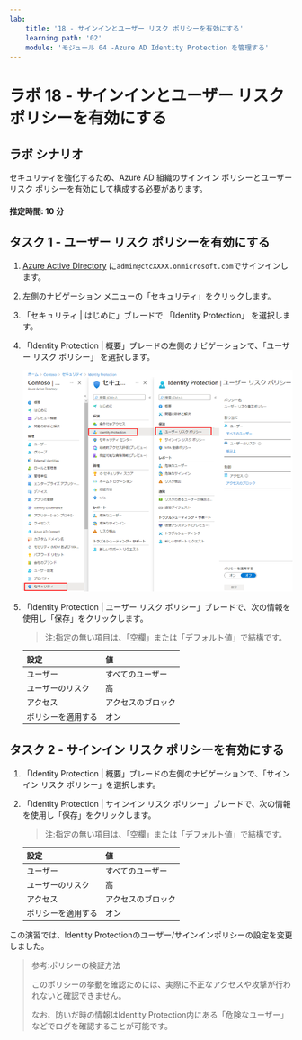```yaml
---
lab:
    title: '18 - サインインとユーザー リスク ポリシーを有効にする'
    learning path: '02'
    module: 'モジュール 04 -Azure AD Identity Protection を管理する'
---
```


# ラボ 18 - サインインとユーザー リスク ポリシーを有効にする

## ラボ シナリオ

セキュリティを強化するため、Azure AD 組織のサインイン ポリシーとユーザー リスク ポリシーを有効にして構成する必要があります。

#### 推定時間: 10 分

## タスク 1 - ユーザー リスク ポリシーを有効にする

1. [Azure Active Directory]( https://portal.azure.com/#blade/Microsoft_AAD_IAM/ActiveDirectoryMenuBlade/Overview) に`admin@ctcXXXX.onmicrosoft.com`でサインインします。

1. 左側のナビゲーション メニューの「セキュリティ」をクリックします。

1. 「セキュリティ | はじめに」ブレードで 「Identity Protection」 を選択します。

1. 「Identity Protection | 概要」ブレードの左側のナビゲーションで、「ユーザー リスク ポリシー」 を選択します。

    ![「ユーザー リスク ポリシー」ページと強調表示された参照パスを表示する画面イメージ](./media/lp2-mod4-browse-to-identity-protection.png)

1. 「Identity Protection | ユーザー リスク ポリシー」ブレードで、次の情報を使用し「保存」をクリックします。

    > 注:指定の無い項目は、「空欄」または「デフォルト値」で結構です。

    | 設定               | 値                 |
    | :----------------- | ------------------ |
    | ユーザー           | すべてのユーザー   |
    | ユーザーのリスク   | 高                 |
    | アクセス           | アクセスのブロック |
    | ポリシーを適用する | オン               |

    

## タスク 2 - サインイン リスク ポリシーを有効にする

1. 「Identity Protection | 概要」ブレードの左側のナビゲーションで、「サインイン リスク ポリシー」を選択します。

1. 「Identity Protection | サインイン リスク ポリシー」ブレードで、次の情報を使用し「保存」をクリックします。

   > 注:指定の無い項目は、「空欄」または「デフォルト値」で結構です。

   | 設定               | 値                 |
   | :----------------- | ------------------ |
   | ユーザー           | すべてのユーザー   |
   | ユーザーのリスク   | 高                 |
   | アクセス           | アクセスのブロック |
   | ポリシーを適用する | オン               |



この演習では、Identity Protectionのユーザー/サインインポリシーの設定を変更しました。

> 参考:ポリシーの検証方法
>
>  このポリシーの挙動を確認ためには、実際に不正なアクセスや攻撃が行われないと確認できません。
>
>  なお、防いだ時の情報はIdentity Protection内にある「危険なユーザー」などでログを確認することが可能です。 
